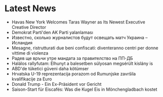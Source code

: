 # Latest News
-  Havas New York Welcomes Taras Wayner as Its Newest Executive Creative Director
-  Demokrat Parti'den AK Parti yalanlaması
-  Известно, сколько журналистов будут освещать матч Украина – Исландия
-  Mesagne, ristrutturati due beni confiscati: diventeranno centri per donne vittime di violenza
-  Радев ще връчи утре мандата за правителство на ПП-ДБ
-  Halálos rallyfutam: Elhunyt a balesetben súlyosan megsérült kislány is
-  ABD'de tüketici güveni daha kötümser
-  Hrvatska U-19 reprezentacija porazom od Rumunjske završila kvalifikacije za Euro
-  Donald Trump - Ein Ex-Präsident vor Gericht
-  Saison-Start für Eiscafés: Was die Kugel Eis in Mönchengladbach kostet
